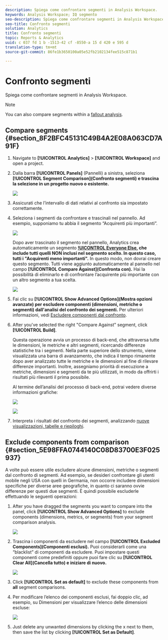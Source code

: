 ```yaml
---
description: Spiega come confrontare segmenti in Analysis Workspace.
keywords: Analysis Workspace; IQ segmento
seo-description: Spiega come confrontare segmenti in Analysis Workspace.
seo-title: Confronto segmenti
solution: Analytics
title: Confronto segmenti
topic: Reports & Analytics
uuid: c 037 fd 1 b -1513-42 cf -8550-a 15 d 420 e 595 d
translation-type: tm+mt
source-git-commit: 86fe1b3650100a05e52fb2102134fee515c871b1

---
```



# Confronto segmenti

Spiega come confrontare segmenti in Analysis Workspace.

>[!NOTE]
>
>You can also compare segments within a [fallout analysis](../../../../analyze/analysis-workspace/visualizations/fallout/compare-segments-fallout.md#section_E0B761A69B1545908B52E05379277B56).

## Compare segments {#section_8F2BFC45131C49B4A2E08A063CD7A91F}

1. Navigate to **[!UICONTROL Analytics]** &gt; **[!UICONTROL Workspace]** and open a project.

1. Dalla barra **[!UICONTROL Panels]** (Pannelli) a sinistra, seleziona **[!UICONTROL Segment Comparison](Confronto segmenti) e trascina la selezione in un progetto nuovo o esistente.**

   ![](assets/seg-compare-panel.png)

1. Assicurati che l’intervallo di dati relativi al confronto sia impostato correttamente.
1. Seleziona i segmenti da confrontare e trascinali nel pannello. Ad esempio, supponiamo tu abbia il segmento “Acquirenti più importanti”.

   ![](assets/compare-audiences.png)

   Dopo aver trascinato il segmento nel pannello, Analytics crea automaticamente un segmento **[!UICONTROL Everyone Else](Tutti), che include tutti quelli NON inclusi nel segmento scelto. In questo caso, tutti i "Acquirenti meno importanti".** In questo modo, non dovrai creare questo segmento. Tutti viene aggiunto automaticamente al pannello nel campo **[!UICONTROL Compare Against](Confronta con).** Hai la possibilità di eliminarlo e di confrontare l’acquirente più importante con un altro segmento a tua scelta.

   ![](assets/everyone-else.png)

1. Fai clic su **[!UICONTROL Show Advanced Options](Mostra opzioni avanzate) per escludere componenti (dimensioni, metriche o segmenti) dall'analisi del confronto dei segmenti.** Per ulteriori informazioni, vedi [Escludere componenti dal confronto](../../../../analyze/analysis-workspace/c-panels/c-segment-comparison/compare-segments.md#section_5E98FFA0744140C08D83700E3F025937).

1. After you've selected the right "Compare Against" segment, click **[!UICONTROL Build]**.

   Questa operazione avvia un processo di back-end, che attraversa tutte le dimensioni, le metriche e altri segmenti, ricercando differenze statistiche tra i segmenti. Nella parte superiore dello strumento, viene visualizzata una barra di avanzamento, che indica il tempo rimanente dopo aver analizzato tutte le metriche e le dimensioni al fine di rilevare differenze importanti. Inoltre, assegniamo priorità di esecuzione a metriche, dimensioni e segmenti da te più utilizzati, in modo da offrirti i risultati più rilevanti il prima possibile.

   Al termine dell’analisi del processo di back-end, potrai vedere diverse informazioni grafiche:

   ![](assets/new-viz.png)

   ![](assets/new-viz2.png)

1. Interpreta i risultati del confronto dei segmenti, analizzando [nuove visualizzazioni, tabelle e riepiloghi](../../../../analyze/analysis-workspace/c-panels/c-segment-comparison/segment-comparison.md#concept_74FAC1C6D0204F9190A110B0D9005793).

## Exclude components from comparison {#section_5E98FFA0744140C08D83700E3F025937}

A volte può essere utile escludere alcune dimensioni, metriche o segmenti dal confronto di segmenti. Ad esempio, se desideri confrontare gli utenti mobile negli USA con quelli in Germania, non occorre includere dimensioni specifiche per diverse aree geografiche, in quanto ci saranno ovvie differenze per questi due segmenti. È quindi possibile escluderle effettuando le seguenti operazioni:

1. After you have dragged the segments you want to compare into the panel, click **[!UICONTROL Show Advanced Options]** to exclude components (dimensions, metrics, or segments) from your segment comparison analysis.

   ![](assets/show-advanced-settings.png)

1. Trascina i componenti da escludere nel campo **[!UICONTROL Excluded Components](Componenti esclusi).** Puoi considerarli come una “blacklist” di componenti da escludere. Puoi impostare questi componenti come predefiniti oppure puoi fare clic su **[!UICONTROL Clear All](Cancella tutto) e iniziare di nuovo.**

   ![](assets/excluded-components.png)

1. Click **[!UICONTROL Set as default]** to exclude these components from **all** segment comparisons.

1. Per modificare l’elenco dei componenti esclusi, fai doppio clic, ad esempio, su Dimensioni per visualizzare l’elenco delle dimensioni escluse:

   ![](assets/excluded-dimensions.png)

1. Just delete any unwanted dimensions by clicking the x next to them, then save the list by clicking **[!UICONTROL Set as Default]**.

